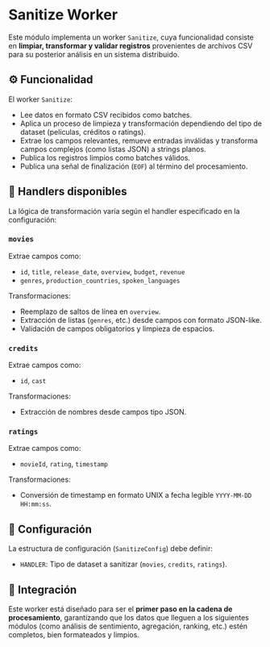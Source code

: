 # Sanitize Worker

Este módulo implementa un worker `Sanitize`, cuya funcionalidad consiste en **limpiar, transformar y validar registros** provenientes de archivos CSV para su posterior análisis en un sistema distribuido.

## ⚙️ Funcionalidad

El worker `Sanitize`:

- Lee datos en formato CSV recibidos como batches.
- Aplica un proceso de limpieza y transformación dependiendo del tipo de dataset (películas, créditos o ratings).
- Extrae los campos relevantes, remueve entradas inválidas y transforma campos complejos (como listas JSON) a strings planos.
- Publica los registros limpios como batches válidos.
- Publica una señal de finalización (`EOF`) al término del procesamiento.

## 🧠 Handlers disponibles

La lógica de transformación varía según el handler especificado en la configuración:

### `movies`
Extrae campos como:
- `id`, `title`, `release_date`, `overview`, `budget`, `revenue`
- `genres`, `production_countries`, `spoken_languages`

Transformaciones:
- Reemplazo de saltos de línea en `overview`.
- Extracción de listas (`genres`, etc.) desde campos con formato JSON-like.
- Validación de campos obligatorios y limpieza de espacios.

### `credits`
Extrae campos como:
- `id`, `cast`

Transformaciones:
- Extracción de nombres desde campos tipo JSON.

### `ratings`
Extrae campos como:
- `movieId`, `rating`, `timestamp`

Transformaciones:
- Conversión de timestamp en formato UNIX a fecha legible `YYYY-MM-DD HH:mm:ss`.

## 🔐 Configuración

La estructura de configuración (`SanitizeConfig`) debe definir:

- `HANDLER`: Tipo de dataset a sanitizar (`movies`, `credits`, `ratings`).

## 🧩 Integración

Este worker está diseñado para ser el **primer paso en la cadena de procesamiento**, garantizando que los datos que lleguen a los siguientes módulos (como análisis de sentimiento, agregación, ranking, etc.) estén completos, bien formateados y limpios.

